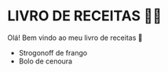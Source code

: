 # LIVRO DE RECEITAS :man_cook:

Olá! Bem vindo ao meu livro de receitas :wave:

- Strogonoff de frango
- Bolo de cenoura
